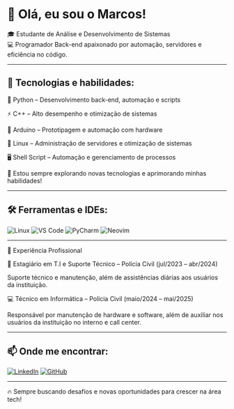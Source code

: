 # 👋 Olá, eu sou o Marcos!

🎓 Estudante de Análise e Desenvolvimento de Sistemas  
💻 Programador Back-end apaixonado por automação, servidores e eficiência no código.

---

## 🚀 Tecnologias e habilidades:

🐍 Python – Desenvolvimento back-end, automação e scripts

⚡ C++ – Alto desempenho e otimização de sistemas

🔌 Arduino – Prototipagem e automação com hardware

🐧 Linux – Administração de servidores e otimização de sistemas

🖥️ Shell Script – Automação e gerenciamento de processos

🔧 Estou sempre explorando novas tecnologias e aprimorando minhas habilidades!

---

## 🛠️ Ferramentas e IDEs:

![Linux](https://img.shields.io/badge/Linux-FCC624?style=for-the-badge&logo=linux&logoColor=black)
![VS Code](https://img.shields.io/badge/VS%20Code-0078D4?style=for-the-badge&logo=visual-studio-code&logoColor=white)
![PyCharm](https://img.shields.io/badge/PyCharm-000000?style=for-the-badge&logo=pycharm&logoColor=white)
![Neovim](https://img.shields.io/badge/Neovim-57A143?style=for-the-badge&logo=neovim&logoColor=white)

---

💼 Experiência Profissional

🔧 Estagiário em T.I e Suporte Técnico – Polícia Civil (jul/2023 – abr/2024)

Suporte técnico e manutenção, além de assistências diárias aos usuários da instituição.


💻 Técnico em Informática – Polícia Civil (maio/2024 – mai/2025)

Responsável por manutenção de hardware e software, além de auxiliar nos usuários da instituição no interno e call center.

---

## 📫 Onde me encontrar:

[![LinkedIn](https://img.shields.io/badge/LinkedIn-0A66C2?style=for-the-badge&logo=linkedin&logoColor=white)](https://www.linkedin.com/in/Marcos_Antonio_Sales_Silva)
[![GitHub](https://img.shields.io/badge/GitHub-181717?style=for-the-badge&logo=github&logoColor=white)](https://github.com/marqsales)

---

🔥 Sempre buscando desafios e novas oportunidades para crescer na área tech!
